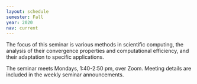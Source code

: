 ```yaml
---
layout: schedule
semester: Fall
year: 2020
nav: current
---
```


The focus of this seminar is various methods in scientific computing,
the analysis of their convergence properties and computational efficiency,
and their adaptation to specific applications.

The seminar meets Mondays, 1:40-2:50 pm, over Zoom. Meeting details are included in the weekly seminar announcements.
